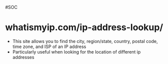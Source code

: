 #SOC
# whatismyip.com/ip-address-lookup/

- This site allows you to find the city, region/state, country, postal code, time zone, and ISP of an IP address
- Particularly useful when looking for the location of different ip addresses